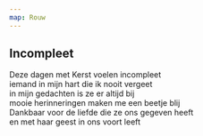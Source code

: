 ```yaml
---
map: Rouw
---
```


## Incompleet

Deze dagen met Kerst voelen incompleet \
iemand in mijn hart die ik nooit vergeet \
in mijn gedachten is ze er altijd bij \
mooie herinneringen maken me een beetje blij \
Dankbaar voor de liefde die ze ons gegeven heeft \
en met haar geest in ons voort leeft
